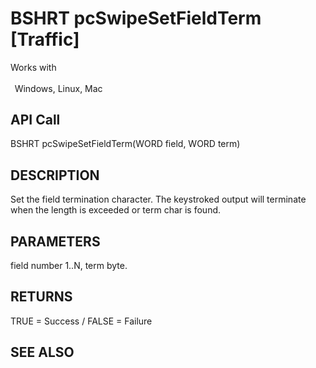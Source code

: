 # BSHRT pcSwipeSetFieldTerm [Traffic]

Works with <p class="s1" style="padding-top: 2pt;padding-left: 5pt;text-indent: 0pt;text-align: left;"><a name="bookmark369">&zwnj;</a>Windows, Linux, Mac<a name="bookmark370">&zwnj;</a></p>

## API Call
BSHRT pcSwipeSetFieldTerm(WORD field, WORD term)
## DESCRIPTION
Set the field termination character. The keystroked output will terminate when the length is exceeded or term char is found.

## PARAMETERS
field number 1..N, term byte.

## RETURNS
TRUE = Success / FALSE = Failure

## SEE ALSO

